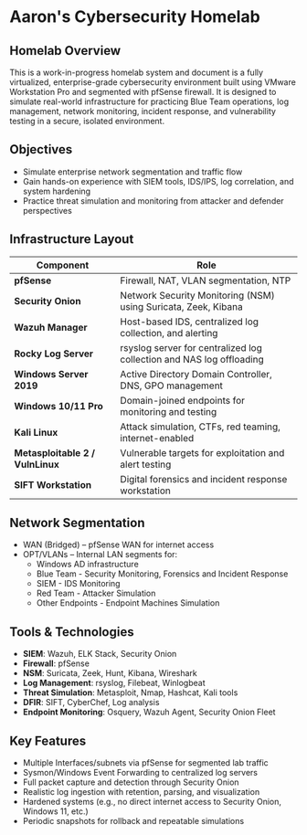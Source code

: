 # Aaron's Cybersecurity Homelab 

## Homelab Overview

This is a work-in-progress homelab system and document is a fully virtualized, enterprise-grade cybersecurity environment built using VMware Workstation Pro and segmented with pfSense firewall. It is designed to simulate real-world infrastructure for practicing Blue Team operations, log management, network monitoring, incident response, and vulnerability testing in a secure, isolated environment.

## Objectives

- Simulate enterprise network segmentation and traffic flow
- Gain hands-on experience with SIEM tools, IDS/IPS, log correlation, and system hardening
- Practice threat simulation and monitoring from attacker and defender perspectives

## Infrastructure Layout

| Component             | Role                                                                 |
|----------------------|----------------------------------------------------------------------|
| **pfSense**          | Firewall, NAT, VLAN segmentation, NTP                                |
| **Security Onion**   | Network Security Monitoring (NSM) using Suricata, Zeek, Kibana       |
| **Wazuh Manager**    | Host-based IDS, centralized log collection, and alerting             |
| **Rocky Log Server** | rsyslog server for centralized log collection and NAS log offloading |
| **Windows Server 2019** | Active Directory Domain Controller, DNS, GPO management          |
| **Windows 10/11 Pro**| Domain-joined endpoints for monitoring and testing                   |
| **Kali Linux**       | Attack simulation, CTFs, red teaming, internet-enabled               |
| **Metasploitable 2 / VulnLinux** | Vulnerable targets for exploitation and alert testing |
| **SIFT Workstation** | Digital forensics and incident response workstation                  |

## Network Segmentation
- WAN (Bridged) – pfSense WAN for internet access
- OPT/VLANs – Internal LAN segments for:
    - Windows AD infrastructure
    - Blue Team - Security Monitoring, Forensics and Incident Response
    - SIEM - IDS Monitoring
    - Red Team - Attacker Simulation
    - Other Endpoints - Endpoint Machines Simulation

## Tools & Technologies

- **SIEM**: Wazuh, ELK Stack, Security Onion
- **Firewall**: pfSense
- **NSM**: Suricata, Zeek, Hunt, Kibana, Wireshark
- **Log Management**: rsyslog, Filebeat, Winlogbeat
- **Threat Simulation**: Metasploit, Nmap, Hashcat, Kali tools
- **DFIR**: SIFT, CyberChef, Log analysis
- **Endpoint Monitoring**: Osquery, Wazuh Agent, Security Onion Fleet

## Key Features
- Multiple Interfaces/subnets via pfSense for segmented lab traffic
- Sysmon/Windows Event Forwarding to centralized log servers
- Full packet capture and detection through Security Onion
- Realistic log ingestion with retention, parsing, and visualization
- Hardened systems (e.g., no direct internet access to Security Onion, Windows 11, etc.)
- Periodic snapshots for rollback and repeatable simulations
